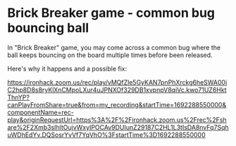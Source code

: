 

# Brick Breaker game - common  bug bouncing ball

In "Brick Breaker" game, you may come across a common bug where the ball keeps bouncing on the board multiple times before been released.

Here's why it happens and a possible fix:


https://ironhack.zoom.us/rec/play/vMQfZle5GyKAN7pnPhXrckg6heSWA00jC2hp8D8s8ryKlXnCMpoLXur4uJPNXOf329DB1xvpnpV8qiVc.kwo71UZ6HktThnYP?canPlayFromShare=true&from=my_recording&startTime=1692288550000&componentName=rec-play&originRequestUrl=https%3A%2F%2Fironhack.zoom.us%2Frec%2Fshare%2F2Xmb3sIhltOujvWxyIPOCAv9DUIunZ29187C2HL1L3tIsDA8nvFq7SqhuWDhEdYv.DQSosrYvVf7YqVhO%3FstartTime%3D1692288550000


